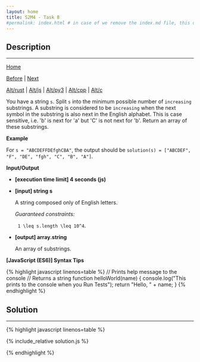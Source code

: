 ```yaml
---
layout: home
title: S2M4 - Task 8
#permalink: index.html # in case of we remove the index.md file, this doc will be the index page
---
```


<div class="row">
<div class="columnStmt" markdown="1">

##  Description
------

[Home](../README.md)

[Before](../S2M4_Task_7/README.md) | [Next](../S3M1_Task_1/README.md)

[Alt/rust](./Alt_rust/README.md) | [Alt/js](./Alt_js/README.html) | [Alt/py3](./Alt_py3/README.md) | [Alt/cpp](./Alt_cpp/README.md) | [Alt/c](./Alt_c/README.md)

You have a string `s`. Split `s` into the minimum possible number of `increasing` substrings. A substring is considered to be `increasing` when the next symbol in the substring is also next in the English alphabet. This is case sensitive, i.e. 'b' is next for 'a' but 'C' is not next for 'b'. Return an array of these substrings.

**Example**

For `s = "ABCDEFFDEfghCBA"`, the output should be
`solution(s) = ["ABCDEF", "F", "DE", "fgh", "C", "B", "A"]`.

**Input/Output**

* **[execution time limit] 4 seconds (js)**

* **[input] string s**

    A string composed only of English letters.

    *Guaranteed constraints:*

    <code type='math/tex'> 1 \leq s.length \leq 10^4</code>.

* **[output] array.string**

    An array of substrings.

**[JavaScript (ES6)] Syntax Tips**

{% highlight javascript linenos=table %}
// Prints help message to the console
// Returns a string
function helloWorld(name) {
    console.log("This prints to the console when you Run Tests");
    return "Hello, " + name;
}
{% endhighlight %}

</div>
<div class="columnSol" markdown="1">

## Solution
------

{% highlight javascript linenos=table %}

{% include_relative solution.js %}

{% endhighlight %}

</div>
</div>